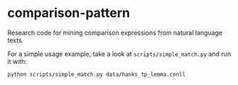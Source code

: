 comparison-pattern
==================

Research code for mining comparison expressions from natural language texts.

For a simple usage example, take a look at `scripts/simple_match.py` and
run it with:

```python scripts/simple_match.py data/hanks_tp_lemma.conll```


